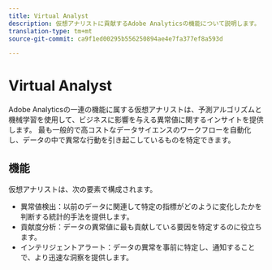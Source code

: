 ```yaml
---
title: Virtual Analyst
description: 仮想アナリストに貢献するAdobe Analyticsの機能について説明します。
translation-type: tm+mt
source-git-commit: ca9f1ed00295b556250894ae4e7fa377ef8a593d

---
```



# Virtual Analyst

Adobe Analyticsの一連の機能に属する仮想アナリストは、予測アルゴリズムと機械学習を使用して、ビジネスに影響を与える異常値に関するインサイトを提供します。 最も一般的で高コストなデータサイエンスのワークフローを自動化し、データの中で異常な行動を引き起こしているものを特定できます。

## 機能

仮想アナリストは、次の要素で構成されます。

* [](virtual-analyst/c-anomaly-detection/anomaly-detection.md) 異常値検出：以前のデータに関連して特定の指標がどのように変化したかを判断する統計的手法を提供します。
* [](virtual-analyst/contribution-analysis/run-contribution-analysis.md) 貢献度分析：データの異常値に最も貢献している要因を特定するのに役立ちます。
* [](c-intelligent-alerts/intellligent-alerts.md) インテリジェントアラート：データの異常を事前に特定し、通知することで、より迅速な洞察を提供します。
